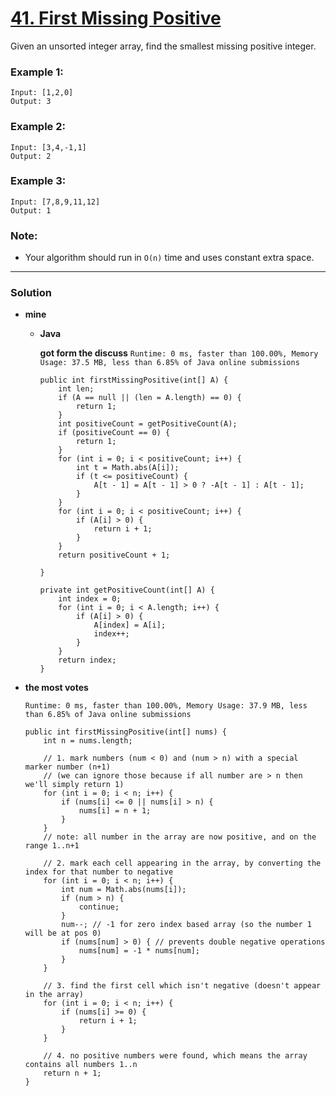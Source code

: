 # [41. First Missing Positive](https://leetcode.com/problems/first-missing-positive/)

Given an unsorted integer array, find the smallest missing positive integer.

### Example 1:
```
Input: [1,2,0]
Output: 3
```

### Example 2:
```
Input: [3,4,-1,1]
Output: 2
```

### Example 3:
```
Input: [7,8,9,11,12]
Output: 1
```

### Note:
* Your algorithm should run in `O(n)` time and uses constant extra space.


---

### Solution
* **mine**
  * **Java**
  
    **got form the discuss** `Runtime: 0 ms, faster than 100.00%, Memory Usage: 37.5 MB, less than 6.85% of Java online submissions`
    ```
    public int firstMissingPositive(int[] A) {
        int len;
        if (A == null || (len = A.length) == 0) {
            return 1;
        }
        int positiveCount = getPositiveCount(A);
        if (positiveCount == 0) {
            return 1;
        }
        for (int i = 0; i < positiveCount; i++) {
            int t = Math.abs(A[i]);
            if (t <= positiveCount) {
                A[t - 1] = A[t - 1] > 0 ? -A[t - 1] : A[t - 1];
            }
        }
        for (int i = 0; i < positiveCount; i++) {
            if (A[i] > 0) {
                return i + 1;
            }
        }
        return positiveCount + 1;

    }

    private int getPositiveCount(int[] A) {
        int index = 0;
        for (int i = 0; i < A.length; i++) {
            if (A[i] > 0) {
                A[index] = A[i];
                index++;
            }
        }
        return index;
    }
    ```
  

* **the most votes**

  `Runtime: 0 ms, faster than 100.00%, Memory Usage: 37.9 MB, less than 6.85% of Java online submissions`
  ```
  public int firstMissingPositive(int[] nums) {
      int n = nums.length;

      // 1. mark numbers (num < 0) and (num > n) with a special marker number (n+1) 
      // (we can ignore those because if all number are > n then we'll simply return 1)
      for (int i = 0; i < n; i++) {
          if (nums[i] <= 0 || nums[i] > n) {
              nums[i] = n + 1;
          }
      }
      // note: all number in the array are now positive, and on the range 1..n+1

      // 2. mark each cell appearing in the array, by converting the index for that number to negative
      for (int i = 0; i < n; i++) {
          int num = Math.abs(nums[i]);
          if (num > n) {
              continue;
          }
          num--; // -1 for zero index based array (so the number 1 will be at pos 0)
          if (nums[num] > 0) { // prevents double negative operations
              nums[num] = -1 * nums[num];
          }
      }

      // 3. find the first cell which isn't negative (doesn't appear in the array)
      for (int i = 0; i < n; i++) {
          if (nums[i] >= 0) {
              return i + 1;
          }
      }

      // 4. no positive numbers were found, which means the array contains all numbers 1..n
      return n + 1;
  }
  ```
